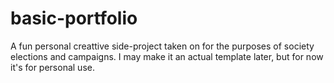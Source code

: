 # basic-portfolio
A fun personal creattive side-project taken on for the purposes of society elections and campaigns. I may make it an actual template later, but for now it's for personal use. 
